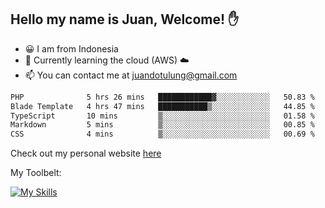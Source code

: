 ## Hello my name is Juan, Welcome! ✋

- 😀 I am from Indonesia
- 📖 Currently learning the cloud (AWS) ☁️
- 📫 You can contact me at juandotulung@gmail.com

<!--START_SECTION:waka-->

```txt
PHP              5 hrs 26 mins   ████████████▓░░░░░░░░░░░░   50.83 %
Blade Template   4 hrs 47 mins   ███████████▒░░░░░░░░░░░░░   44.85 %
TypeScript       10 mins         ▒░░░░░░░░░░░░░░░░░░░░░░░░   01.58 %
Markdown         5 mins          ▒░░░░░░░░░░░░░░░░░░░░░░░░   00.85 %
CSS              4 mins          ▒░░░░░░░░░░░░░░░░░░░░░░░░   00.69 %
```

<!--END_SECTION:waka-->

Check out my personal website [here](https://juanchristian.com)

My Toolbelt:

[![My Skills](https://skillicons.dev/icons?i=go,js,ts,nodejs,express,react,nextjs,vue,tailwind,vite,html,css,python,php,aws,bash,linux,postgres,mysql,redis,kafka,docker,vercel,netlify,vscode,figma)](https://skillicons.dev)

